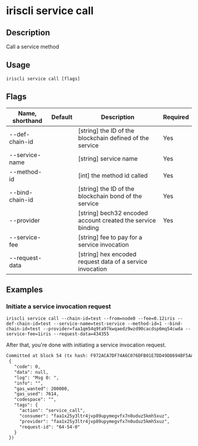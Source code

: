 # iriscli service call 

## Description

Call a service method

## Usage

```
iriscli service call [flags]
```

## Flags

| Name, shorthand       | Default                 | Description                                                  | Required |
| --------------------- | ----------------------- | ------------------------------------------------------------ | -------- |
| --def-chain-id        |                         | [string] the ID of the blockchain defined of the service     |  Yes     |
| --service-name        |                         | [string] service name                                        |  Yes     |
| --method-id           |                         | [int] the method id called                                   |  Yes     |
| --bind-chain-id       |                         | [string] the ID of the blockchain bond of the service        |  Yes     |
| --provider            |                         | [string] bech32 encoded account created the service binding  |  Yes     |
| --service-fee         |                         | [string] fee to pay for a service invocation                 |          |
| --request-data        |                         | [string] hex encoded request data of a service invocation    |          |

## Examples

### Initiate a service invocation request 
```shell
iriscli service call --chain-id=test --from=node0 --fee=0.12iris --def-chain-id=test --service-name=test-service --method-id=1 --bind-chain-id=test --provider=faa1qm54q9ta97kwqaedz9wzd90cacdsp6mq54cwda --service-fee=1iris --request-data=434355
```

After that, you're done with initiating a service invocation request.

```txt
Committed at block 54 (tx hash: F972ACA7DF74A6C076DFB01E7DD49D8694BF5AA1BA25A1F1B875113DFC8857C3, response:
 {
   "code": 0,
   "data": null,
   "log": "Msg 0: ",
   "info": "",
   "gas_wanted": 200000,
   "gas_used": 7614,
   "codespace": "",
   "tags": {
     "action": "service_call",
     "consumer": "faa1x25y3ltr4jvp89upymegvfx7n0uduz5kmh5xuz",
     "provider": "faa1x25y3ltr4jvp89upymegvfx7n0uduz5kmh5xuz",
     "request-id": "64-54-0"
   }
 })
```

